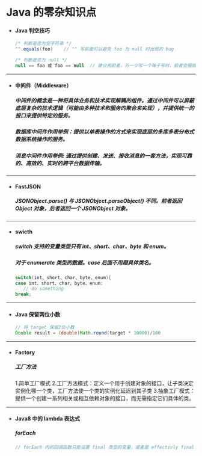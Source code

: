 # Java 的零杂知识点

- #### Java 判空技巧
  ```java
  /* 判断是否为空字符串 */
  "".equals(foo)    // "" 写前面可以避免 foo 为 null 时出现的 bug

  /* 判断是否为 null */
  null == foo 或 foo == null  // 建议用前者，万一少写一个等于号时，前者会报错，可以及时发现
  ```

---
- #### 中间件（Middleware）
  ##### 中间件的概念是一种将具体业务和技术实现解耦的组件。通过中间件可以屏蔽底层复杂的技术逻辑（可能由多种技术和服务的聚合来实现），并提供统一的接口来提供特定的服务。
  ##### 数据库中间件作用举例：提供以单表操作的方式来实现底层的多库多表分布式数据系统操作的服务。
  ##### 消息中间件作用举例: 通过提供创建、发送、接收消息的一套方法，实现可靠的、高效的、实时的跨平台数据传输。
  
  
  
---
- #### FastJSON
  ##### JSONObject.parse() 与 JSONObject.parseObject() 不同。前者返回 Object 对象，后者返回一个 JSONObject 对象。
  
  

---
- #### swicth
   ##### switch 支持的变量类型只有 int、short、char、byte 和 enum。
   ##### 对于 enumerate 类型的数据。case 后面不用跟具体类名。
   ```java
   switch(int、short、char、byte、enum){
   case int、short、char、byte、enum:
      // do something
   break;
   ```

---
- #### Java 保留两位小数
    ```java
    // 将 target 保留2位小数
    Double result = (double)Math.round(target * 10000)/100
    ```


---
- #### Factory
  ##### 工厂方法
    1.简单工厂模式
    2.工厂方法模式：定义一个用于创建对象的接口，让子类决定实例化哪一个类，工厂方法使一个类的实例化延迟到其子类
    3.抽象工厂模式：提供一个创建一系列相关或相互依赖对象的接口，而无需指定它们具体的类。




---
- #### Java8 中的 lambda 表达式
  ##### forEach
    ```java
    // forEach 内的回调函数只能设置 final 类型的变量，或者是 effectivly final 的类型（Java8会在编译时自动加上final）。

    ```
    
